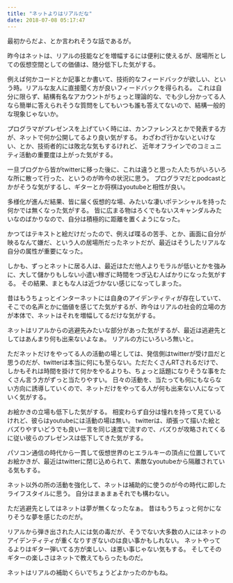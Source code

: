 ```yaml
---
title: "ネットよりはリアルだな"
date: 2018-07-08 05:17:47
---
```


最初からだよ、とか言われそうな話であるが。

昨今はネットは、リアルの技能などを増幅するには便利に使えるが、居場所としての仮想空間としての価値は、随分低下した気がする。

例えば何かコードとか記事とか書いて、技術的なフィードバックが欲しい、という時。リアルな友人に直接聞く方が良いフィードバックを得られる。
これは自分に限らず、結構有名なアカウントがちょっと理論的な、でも少し分かってる人なら簡単に答えられそうな質問をしてもいつも誰も答えてないので、結構一般的な現象じゃないか。

プログラマがプレゼンスを上げていく時には、カンファレンスとかで発表する方が、ネットで何か公開してるより良い気がする。
わざわざ行かないといけない、とか、技術者的には敗北な気もするけれど、
近年オフラインでのコミュニティ活動の重要度は上がった気がする。

一旦ブログから皆がtwitterに移った後に、これは違うと思った人たちがいろいろな所に散って行った、というのが昨今の状況に思う。
プログラマだとpodcastとかがそうな気がするし、ギターとか将棋はyoutubeと相性が良い。

多様化が進んだ結果、皆に届く仮想的な場、みたいな凄いポテンシャルを持った何かでは無くなった気がする。
皆に広まる物はろくでもないスキャンダルみたいなのばかりなので、自分は積極的に距離を置くようになった。

かつてはテキストと絵だけだったので、例えば喋るの苦手、とか、画面に自分が映るなんて嫌だ、という人の居場所だったネットだが、最近はそうしたリアルな自分の属性が重要になった。

しかも、ずっとネットに居る人は、最近はただ他人よりモラルが低いとかを強みに、大して儲かりもしない小遣い稼ぎに時間をつぎ込む人ばかりになった気がする。
その結果、まともな人は近づかない感じになってしまった。

昔はもうちょっとインターネットには自身のアイデンティティが存在していて、そこでの名声とかに価値を感じてた気がするが、昨今はリアルの社会的立場の方が本体で、ネットはそれを増幅してるだけな気がする。

ネットはリアルからの逃避先みたいな部分があった気がするが、最近は逃避先としてはあんまり何も出来ないよなぁ。
リアルの方にいろいろ無いと。

ただネットだけをやってる人の活動の場としては、発信側はtwitterが受け皿だと思うのだが、twitterは本当に何にも至らない。ただたくさんRTされるだけで、しかもそれは時間を掛けて何かをやるよりも、ちょっと話題になりそうな事をたくさん言う方がずっと当たりやすい。
日々の活動を、当たっても何にもならない方向に誘導していくので、ネットだけをやってる人が何も出来ない人になっていく気がする。

お絵かきの立場も低下した気がする。
相変わらず自分は憧れを持って見ているけれど、彼らはyoutubeには活動の場は無い。
twitterは、頑張って描いた絵とバズりやすいどうでも良い一言を同じ速度で流すので、バズりが攻略されてくるに従い彼らのプレゼンスは低下してきた気がする。

パソコン通信の時代から一貫して仮想世界のヒエラルキーの頂点に位置していてお絵かきが、最近はtwitterに閉じ込められて、素敵なyoutubeから隔離されている気もする。

ネット以外の所の活動を強化して、ネットは補助的に使うのが今の時代に即したライフスタイルに思う。
自分はまぁまぁそれでも構わない。

ただ逃避先としてはネットは夢が無くなったなぁ。
昔はもうちょっと何かになりそうな夢を感じたのだが。

リアルから弾き出された人には気の毒だが、そうでない大多数の人にはネットのアイデンティティが重くなりすぎないのは良い事かもしれない。
ネットやってるよりはギター弾いてる方が楽しい、は悪い事じゃない気もする。
そしてそのギターの楽しさはネットで教えてもらったものだ。

ネットはリアルの補助くらいでちょうどよかったのかもね。
